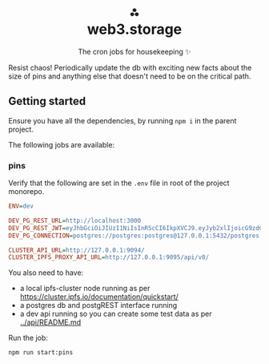<h1 align="center">⁂<br/>web3.storage</h1>
<p align="center">The cron jobs for housekeeping ✨</p>

Resist chaos! Periodically update the db with exciting new facts about the size of pins and anything else that doesn't need to be on the critical path.

## Getting started

Ensure you have all the dependencies, by running `npm i` in the parent project.

The following jobs are available:

### pins

Verify that the following are set in the `.env` file in root of the project monorepo.

```ini
ENV=dev

DEV_PG_REST_URL=http://localhost:3000
DEV_PG_REST_JWT=eyJhbGciOiJIUzI1NiIsInR5cCI6IkpXVCJ9.eyJyb2xlIjoicG9zdGdyZXMifQ.oM0SXF31Vs1nfwCaDxjlczE237KcNKhTpKEYxMX-jEU
DEV_PG_CONNECTION=postgres://postgres:postgres@127.0.0.1:5432/postgres

CLUSTER_API_URL=http://127.0.0.1:9094/
CLUSTER_IPFS_PROXY_API_URL=http://127.0.0.1:9095/api/v0/
```

You also need to have:

- a local ipfs-cluster node running as per https://cluster.ipfs.io/documentation/quickstart/
- a postgres db and postgREST interface running
- a dev api running so you can create some test data as per [../api/README.md](../api/README.md)

Run the job:

```sh
npm run start:pins
```
